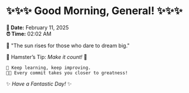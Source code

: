 # ✨✨✨ Good Morning, General! ✨✨✨

**📅 Date:** February 11, 2025  
**⏰ Time:** 02:02 AM  

🌅 "The sun rises for those who dare to dream big."  

🐹 Hamster’s Tip: _Make it count!_ 💪  

```
🚀 Keep learning, keep improving.  
🧑‍💻 Every commit takes you closer to greatness!  
```

✨ *Have a Fantastic Day!* ✨  
